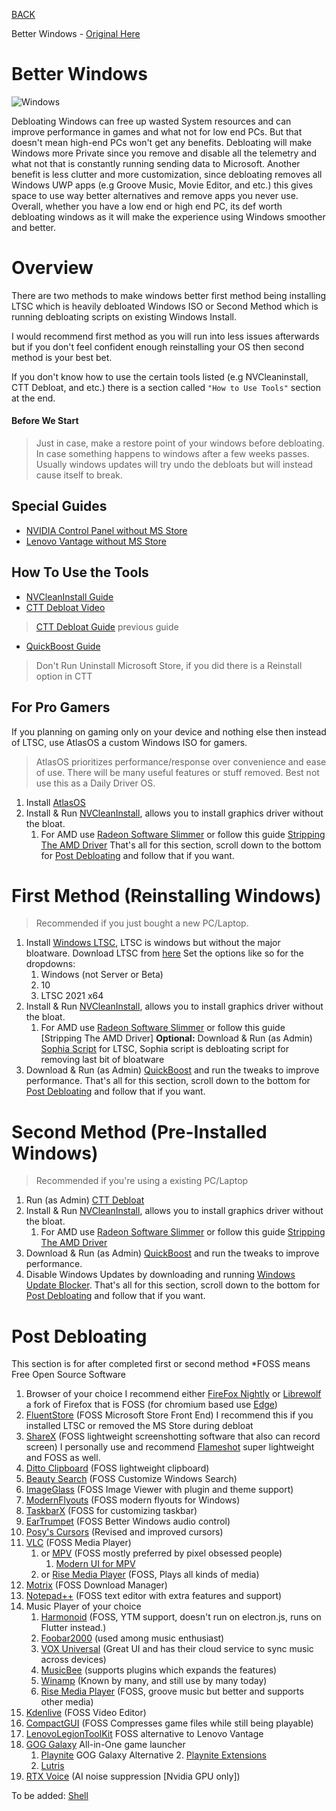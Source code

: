 
[BACK](..)

Better Windows - [Original Here](https://rentry.co/better-windows)

# Better Windows
![Windows](https://icon-library.com/images/windows-10-logo-icon/windows-10-logo-icon-16.jpg)

Debloating Windows can free up wasted System resources and can improve performance in games and what not for low end PCs. But that doesn't mean high-end PCs won't get any benefits. Debloating will make Windows more Private since you remove and disable all the telemetry and what not that is constantly running sending data to Microsoft. Another benefit is less clutter and more customization, since debloating removes all Windows UWP apps (e.g Groove Music, Movie Editor, and etc.) this gives space to use way better alternatives and remove apps you never use. Overall, whether you have a low end or high end PC, its def worth debloating windows as it will make the experience using Windows smoother and better.

# Overview
There are two methods to make windows better first method being installing LTSC which is heavily debloated Windows ISO or Second Method which is running debloating scripts on existing Windows Install.

I would recommend first method as you will run into less issues afterwards but if you don't feel confident enough reinstalling your OS then second method is your best bet.

If you don't know how to use the certain tools listed (e.g NVCleaninstall, CTT Debloat, and etc.) there is a section called `"How to Use Tools"` section at the end.

#### Before We Start
>	Just in case, make a restore point of your windows before debloating. In case something happens to windows after a few weeks passes. Usually windows updates will try undo the debloats but will instead cause itself to break.

## Special Guides
- [NVIDIA Control Panel without MS Store](./gaydia)
- [Lenovo Vantage without MS Store](./lenbian)


## How To Use the Tools
- [NVCleanInstall Guide](./NVCleanInstall)
- [CTT Debloat Video](https://youtu.be/tPRv-ATUBe4)
> [CTT Debloat Guide](./CitrusDebloater) previous guide
- [QuickBoost Guide](./quickboost)
>	Don't Run Uninstall Microsoft Store, if you did there is a Reinstall option in CTT

## For Pro Gamers
If you planning on gaming only on your device and nothing else then instead of LTSC, use AtlasOS a custom Windows ISO for gamers.
>	AtlasOS prioritizes performance/response over convenience and ease of use. There will be many useful features or stuff removed. Best not use this as a Daily Driver OS.

1. Install [AtlasOS](https://atlasos.net/)
2. Install & Run [NVCleanInstall](https://www.techpowerup.com/download/techpowerup-nvcleanstall/), allows you to install graphics driver without the bloat.
	1. For AMD use [Radeon Software Slimmer](https://github.com/GSDragoon/RadeonSoftwareSlimmer) or follow this guide [Stripping The AMD Driver](./amddebloat)
That's all for this section, scroll down to the bottom for [Post Debloating](https://biblioklept.github.io/other/mirror/better-windows#post-debloating) and follow that if you want.

# First Method (Reinstalling Windows)
>	Recommended if you just bought a new PC/Laptop.

1. Install [Windows LTSC](https://supreme-gamers.com/t/windows-10-ltsc-the-best-windows-10-version-ever.845/), LTSC is windows but without the major bloatware.
	Download LTSC from [here](https://bobpony.com/downloads/) 
	Set the options like so for the dropdowns: 
	1. Windows (not Server or Beta) 
	2. 10 
	3. LTSC 2021 x64
2. Install & Run [NVCleanInstall](https://www.techpowerup.com/download/techpowerup-nvcleanstall/), allows you to install graphics driver without the bloat.
	1. For AMD use [Radeon Software Slimmer](https://github.com/GSDragoon/RadeonSoftwareSlimmer) or follow this guide [Stripping The AMD Driver]
	**Optional:** Download & Run (as Admin) [Sophia Script](https://github.com/farag2/Sophia-Script-for-Windows) for LTSC, Sophia script is debloating script for removing last bit of bloatware
3. Download & Run (as Admin) [QuickBoost](https://github.com/SanGraphic/QuickBoost) and run the tweaks to improve performance.
That's all for this section, scroll down to the bottom for [Post Debloating](https://biblioklept.github.io/other/mirror/better-windows#post-debloating) and follow that if you want.

# Second Method (Pre-Installed Windows)
>	Recommended if you're using a existing PC/Laptop

1. Run (as Admin) [CTT Debloat](https://www.christitus.com/debloat-windows-10-2020/)
2. Install & Run [NVCleanInstall](https://www.techpowerup.com/download/techpowerup-nvcleanstall/), allows you to install graphics driver without the bloat.
	1. For AMD use [Radeon Software Slimmer](https://github.com/GSDragoon/RadeonSoftwareSlimmer) or follow this guide [Stripping The AMD Driver](./AMDDebloat)
3. Download & Run (as Admin) [QuickBoost](https://github.com/SanGraphic/QuickBoost) and run the tweaks to improve performance.
4. Disable Windows Updates by downloading and running [Windows Update Blocker](https://www.sordum.org/9470/windows-update-blocker-v1-7/).
That's all for this section, scroll down to the bottom for [Post Debloating](https://biblioklept.github.io/other/mirror/better-windows#post-debloating) and follow that if you want.

# Post Debloating
This section is for after completed first or second method
\*FOSS means Free Open Source Software

1. Browser of your choice
	I recommend either [FireFox Nightly](https://www.mozilla.org/en-US/firefox/channel/desktop/#:~:text=is%20shared.-,Nightly,-Get%20a%20sneak) or [Librewolf](https://librewolf.net/) a fork of Firefox that is FOSS (for chromium based use [Edge](https://www.microsoft.com/en-us/edge))
2. [FluentStore](https://github.com/yoshiask/FluentStore) (FOSS Microsoft Store Front End)
	I recommend this if you installed LTSC or removed the MS Store during debloat
3. [ShareX](https://getsharex.com/) (FOSS lightweight screenshotting software that also can record screen)
	I personally use and recommend [Flameshot](https://flameshot.org/) super lightweight and FOSS as well.
4. [Ditto Clipboard](https://ditto-cp.sourceforge.io/) (FOSS lightweight clipboard)
4. [Beauty Search](https://github.com/krlvm/BeautySearch) (FOSS Customize Windows Search)
4. [ImageGlass](https://imageglass.org) (FOSS Image Viewer with plugin and theme support)
5. [ModernFlyouts](https://github.com/ModernFlyouts-Community/ModernFlyouts) (FOSS modern flyouts for Windows)
6. [TaskbarX](https://github.com/ChrisAnd1998/TaskbarX/releases) (FOSS for customizing taskbar)
7. [EarTrumpet](https://github.com/File-New-Project/EarTrumpet) (FOSS Better Windows audio control) 
8. [Posy's Cursors](http://www.michieldb.nl/other/cursors/) (Revised and improved cursors)
8. [VLC](https://www.videolan.org/vlc/) (FOSS Media Player)
	1. or [MPV](https://mpv.io/) (FOSS mostly preferred by pixel obsessed people)
		1. [Modern UI for MPV](https://github.com/cyl0/MordenX)
	2. or [Rise Media Player](https://github.com/Rise-Software/Rise-Media-Player) (FOSS, Plays all kinds of media)
9. [Motrix](https://motrix.app/) (FOSS Download Manager)
10. [Notepad++](https://notepad-plus-plus.org/) (FOSS text editor with extra features and support)
11. Music Player of your choice 
	1. [Harmonoid](https://harmonoid.com/) (FOSS, YTM support, doesn't run on electron.js, runs on Flutter instead.)
	2. [Foobar2000](https://www.foobar2000.org/) (used among music enthusiast)
	3. [VOX Universal](https://vox.rocks/windows-music-player) (Great UI and has their cloud service to sync music across devices)
	4. [MusicBee](https://www.getmusicbee.com/) (supports plugins which expands the features)
	5. [Winamp](https://www.winamp.com/) (Known by many, and still use by many today)
	6. [Rise Media Player](https://github.com/Rise-Software/Rise-Media-Player) (FOSS, groove music but better and supports other media)
12. [Kdenlive](https://kdenlive.org/) (FOSS Video Editor)
13. [CompactGUI](https://github.com/IridiumIO/CompactGUI) (FOSS Compresses game files while still being playable)
14. [LenovoLegionToolKit](https://github.com/BartoszCichecki/LenovoLegionToolkit) FOSS alternative to Lenovo Vantage
15. [GOG Galaxy](https://www.gog.com/galaxy) All-in-One game launcher
	1. [Playnite](https://github.com/JosefNemec/Playnite) GOG Galaxy Alternative
		2. [Playnite Extensions](https://github.com/darklinkpower/PlayniteExtensionsCollection)
	3. [Lutris](https://lutris.net/)
16. [RTX Voice](https://www.nvidia.com/en-us/geforce/guides/nvidia-rtx-voice-setup-guide/) (AI noise suppression [Nvidia GPU only])

To be added:
[Shell](https://nilesoft.org/)